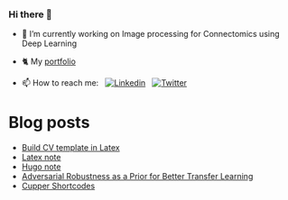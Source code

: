 ### Hi there 👋
- 🔭 I’m currently working on Image processing for Connectomics using Deep Learning
- 🐈 My [portfolio](https://www.notion.so/ntkhoa/Portfolio-Tracker-5468e1bcd80942c7a538062288485e6c)

- 📫 How to reach me: &nbsp; [![Linkedin](https://img.shields.io/badge/LinkedIn-0077B5?style=for-the-badge&logo=linkedin&logoColor=white)](https://www.linkedin.com/in/khoa-nt/)
&nbsp; [![Twitter](https://img.shields.io/badge/Twitter-1DA1F2?style=for-the-badge&logo=twitter&logoColor=white
)](https://twitter.com/Khoa_NguyenTuan)
&nbsp;
  

# Blog posts
<!-- BLOG-POST-LIST:START -->
- [Build CV template in Latex](https://khoa-nt.github.io/post/build_latex_cv_template/)
- [Latex note](https://khoa-nt.github.io/post/latex_note/)
- [Hugo note](https://khoa-nt.github.io/post/hugo_note/)
- [Adversarial Robustness as a Prior for Better Transfer Learning](https://khoa-nt.github.io/reviewpaper/adversarial-robustness-as-a-prior-for-better-transfer-learning/)
- [Cupper Shortcodes](https://khoa-nt.github.io/post/cupper-shortcodes/)
<!-- BLOG-POST-LIST:END -->

<!-- [![GitHub](https://i.stack.imgur.com/tskMh.png) GitHub](https://github.com/) -->
<!--
**Khoa-NT/Khoa-NT** is a ✨ _special_ ✨ repository because its `README.md` (this file) appears on your GitHub profile.

Here are some ideas to get you started:

- 🔭 I’m currently working on ...
- 🌱 I’m currently learning ...
- 👯 I’m looking to collaborate on ...
- 🤔 I’m looking for help with ...
- 💬 Ask me about ...
- 📫 How to reach me: ...
- 😄 Pronouns: ...
- ⚡ Fun fact: ...

Get badge from https://github.com/alexandresanlim/Badges4-README.md-Profile#-social-

List icon: https://gist.github.com/rxaviers/7360908

List examples:
https://awesomegithubprofile.tech/

Build partfolio:
https://whizzoe.medium.com/build-your-portfolio-using-this-notion-template-dc77dc6c7031
-->
